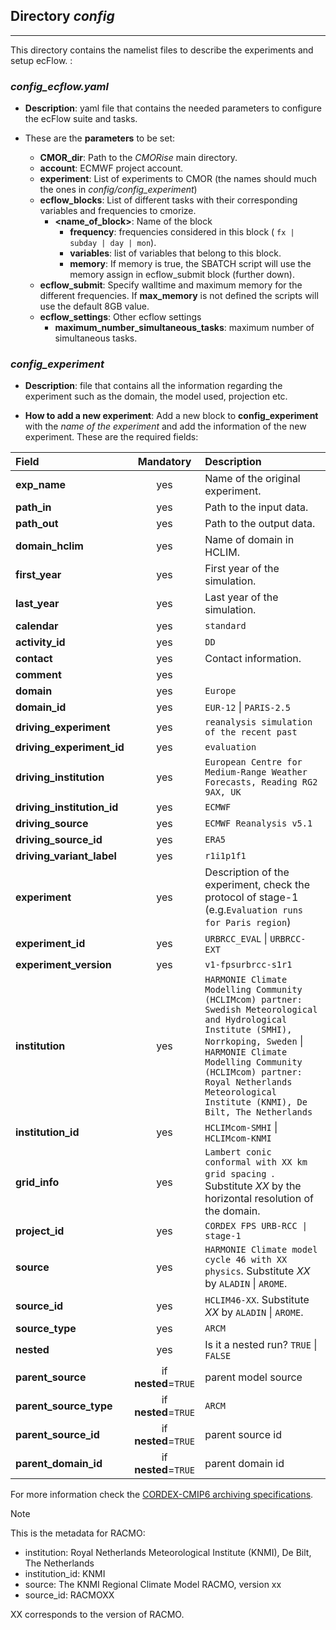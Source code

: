 ## Directory _config_
----------------------------------

This directory contains the namelist files to describe the experiments and setup ecFlow. :

### _config_ecflow.yaml_

- **Description**: yaml file that contains the needed parameters to configure the ecFlow suite and tasks.

- These are the **parameters** to be set:

    - **CMOR_dir**: Path to the _CMORise_ main directory.
    - **account**: ECMWF project account.
    - **experiment**: List of experiments to CMOR (the names should much the ones in _config/config_experiment_)
    - **ecflow_blocks**: List of different tasks with their corresponding variables and frequencies to cmorize.  
        - **<name_of_block>**: Name of the block
            - **frequency**: frequencies considered in this block ( ```fx | subday | day | mon```).
            - **variables**: list of variables that belong to this block.
            - **memory**: If memory is true, the SBATCH script will use the memory assign  in ecflow_submit block (further down).
    - **ecflow_submit**: Specify walltime and maximum memory for the different frequencies. If **max_memory** is not defined the scripts will use the default 8GB value.
    - **ecflow_settings**: Other ecflow settings
        - **maximum_number_simultaneous_tasks**: maximum number of simultaneous tasks.
        
### _config_experiment_

- **Description**: file that contains all the information regarding the experiment such as the domain, the model used, projection etc.

- **How to add a new experiment**: Add a new block to **config_experiment** with the _name of the experiment_ and add the information of the new experiment. These are the required fields:

| Field | Mandatory | Description |
| :-------- | :-------: | :--------- |
| **exp_name** | yes |  Name of the original experiment. |
| **path_in** | yes | Path to the input data. |
| **path_out** | yes | Path to the output data. |
| **domain_hclim** | yes | Name of domain in HCLIM. |
| **first_year** | yes | First year of the simulation. |
| **last_year** | yes | Last year of the simulation. |
| **calendar** | yes | ```standard``` |
| **activity_id** | yes | ```DD``` |
| **contact** | yes | Contact information. |
| **comment** | yes | |
| **domain** | yes | ```Europe```|
| **domain_id** | yes | ```EUR-12``` \| ```PARIS-2.5```|
| **driving_experiment** | yes | ```reanalysis simulation of the recent past```|
| **driving_experiment_id** | yes | ```evaluation```|
| **driving_institution** | yes | ```European Centre for Medium-Range Weather Forecasts, Reading RG2 9AX, UK```|
| **driving_institution_id** | yes | ```ECMWF```|
| **driving_source** | yes | ```ECMWF Reanalysis v5.1```|
| **driving_source_id** | yes | ```ERA5```|
| **driving_variant_label** | yes | ```r1i1p1f1```|
| **experiment** | yes | Description of the experiment, check the protocol of stage-1 (e.g.```Evaluation runs for Paris region```)|
| **experiment_id** | yes | ```URBRCC_EVAL``` \| ```URBRCC-EXT```|
| **experiment_version** | yes | ```v1-fpsurbrcc-s1r1```|
| **institution** | yes | ```HARMONIE Climate Modelling Community (HCLIMcom) partner: Swedish Meteorological and Hydrological Institute (SMHI), Norrkoping, Sweden``` \| ```HARMONIE Climate Modelling Community (HCLIMcom) partner: Royal Netherlands Meteorological Institute (KNMI), De Bilt, The Netherlands```|
| **institution_id** | yes | ```HCLIMcom-SMHI``` \| ```HCLIMcom-KNMI``` |
| **grid_info** | yes | ```Lambert conic conformal with XX km grid spacing ```. Substitute _XX_ by the horizontal resolution of the domain. |
| **project_id** | yes | ```CORDEX FPS URB-RCC \| stage-1```|
| **source** | yes | ```HARMONIE Climate model cycle 46 with XX physics```. Substitute _XX_ by ```ALADIN``` \| ```AROME```. |
| **source_id** | yes | ```HCLIM46-XX```. Substitute _XX_ by ```ALADIN``` \| ```AROME```. |
| **source_type** | yes | ```ARCM``` |
| **nested**  | yes | Is it a nested run? ```TRUE``` \| ```FALSE```|
| **parent_source** | if **nested**=```TRUE```| parent model source|
| **parent_source_type** | if **nested**=```TRUE``` | ```ARCM``` |
| **parent_source_id** | if **nested**=```TRUE``` | parent source id |
| **parent_domain_id** | if **nested**=```TRUE``` | parent domain id |

For more information check the [CORDEX-CMIP6 archiving specifications](https://cordex.org/wp-content/uploads/2023/11/CORDEX-CMIP6_archive_specs_SOD_landscape.pdf).

> [!NOTE]  
> This is the metadata for RACMO:
> - institution: Royal Netherlands Meteorological Institute (KNMI), De Bilt, The Netherlands
> - institution_id: KNMI
> - source: The KNMI Regional Climate Model RACMO, version xx
> - source_id: RACMOXX 
> 
> XX corresponds to the version of RACMO.






















































    

